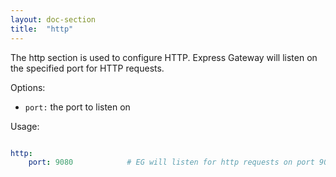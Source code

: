```yaml
---
layout: doc-section
title:  "http"
---
```

The http section is used to configure HTTP. Express Gateway will listen on  the specified port for HTTP requests.

Options:
- `port:` the port to listen on

Usage:
```yaml

http:
    port: 9080            # EG will listen for http requests on port 9080

```
